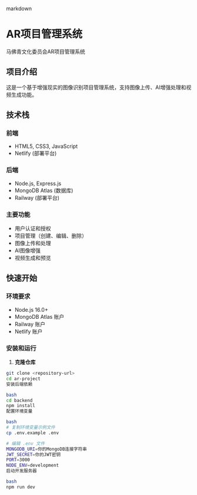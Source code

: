 markdown
# AR项目管理系统

马佛青文化委员会AR项目管理系统

## 项目介绍

这是一个基于增强现实的图像识别项目管理系统，支持图像上传、AI增强处理和视频生成功能。

## 技术栈

### 前端
- HTML5, CSS3, JavaScript
- Netlify (部署平台)

### 后端
- Node.js, Express.js
- MongoDB Atlas (数据库)
- Railway (部署平台)

### 主要功能
- 用户认证和授权
- 项目管理（创建、编辑、删除）
- 图像上传和处理
- AI图像增强
- 视频生成和预览

## 快速开始

### 环境要求
- Node.js 16.0+
- MongoDB Atlas 账户
- Railway 账户
- Netlify 账户

### 安装和运行

1. **克隆仓库**
```bash
git clone <repository-url>
cd ar-project
安装后端依赖

bash
cd backend
npm install
配置环境变量

bash
# 复制环境变量示例文件
cp .env.example .env

# 编辑 .env 文件
MONGODB_URI=你的MongoDB连接字符串
JWT_SECRET=你的JWT密钥
PORT=3000
NODE_ENV=development
启动开发服务器

bash
npm run dev

